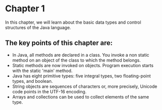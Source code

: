 # Chapter 1

In this chapter, we will learn about the basic data types and control structures of the Java language.

## The key points of this chapter are:

* In Java, all methods are declared in a class. You invoke a non static method on an object of the class to which the method belongs.
* Static methods are now invoked on objects. Program execution starts with the static 'main' method.
* Java has eight primitive types: five integral types, two floating-point types, and boolean.
* String objects are sequences of characters or, more precisely, Unicode code points in the UTF-16 encoding.
* Arrays and collections can be used to collect elements of the same type.
